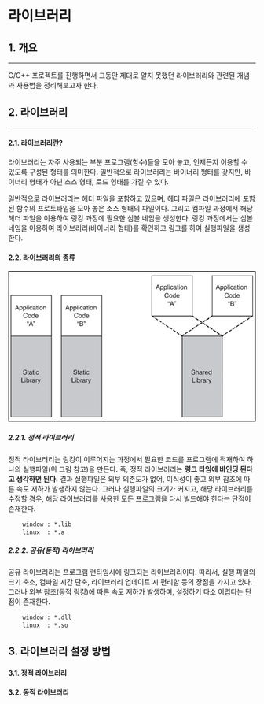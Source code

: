 # 라이브러리

## 1. 개요
* * *
  C/C++ 프로젝트를 진행하면서 그동안 제대로 알지 못했던 라이브러리와 관련된 개념과 사용법을 정리해보고자 한다.

## 2. 라이브러리
* * *
#### 2.1. 라이브러리란?
  라이브러리는 자주 사용되는 부분 프로그램(함수)들을 모아 놓고, 언제든지 이용할 수 있도록 구성된 형태를 의미한다. 일반적으로 라이브러리는 바이너리 형태를 갖지만, 바이너리 형태가 아닌 소스 형태, 로드 형태를 가질 수 있다.

  일반적으로 라이브러리는 헤더 파일을 포함하고 있으며, 헤더 파일은 라이브러리에 포함된 함수의 프로토타입을 모아 놓은 소스 형태의 파일이다. 그리고 컴파일 과정에서 해당 헤더 파일을 이용하여 링킹 과정에 필요한 심볼 네임을 생성한다. 링킹 과정에서는 심볼 네임을 이용하여 라이브러리(바이너리 형태)를 확인하고 링크를 하여 실행파일을 생성한다. 



#### 2.2. 라이브러리의 종류

![img](./img/라이브러리_3.png)

##### 2.2.1. 정적 라이브러리

  정적 라이브러리는 링킹이 이루어지는 과정에서 필요한 코드를 프로그램에 적재하여 하나의 실행파일(위 그림 참고)을 만든다. 즉, 정적 라이브러리는 **링크 타임에 바인딩 된다고 생각하면 된다.** 결과 실행파일은 외부 의존도가 없어, 이식성이 좋고 외부 참조에 따른 속도 저하가 발생하지 않는다. 그러나 실행파일의 크기가 커지고, 해당 라이브러리를 수정할 경우, 해당 라이브러리를 사용한 모든 프로그램을 다시 빌드해야 한다는 단점이 존재한다. 

``` text
	window : *.lib
	linux  : *.a
```

##### 2.2.2. 공유(동적) 라이브러리

  공유 라이브러리는 프로그램 런타임시에 링크되는 라이브러리이다. 따라서, 실행 파일의 크기 축소, 컴파일 시간 단축, 라이브러리 업데이트 시 편리함 등의 장점을 가지고 있다. 그러나 외부 참조(동적 링킹)에 따른 속도 저하가 발생하며, 설정하기 다소 어렵다는 단점이 존재한다.

``` text
	window : *.dll
	linux  : *.so
```


## 3. 라이브러리 설정 방법

#### 3.1. 정적 라이브러리
#### 3.2. 동적 라이브러리





  
